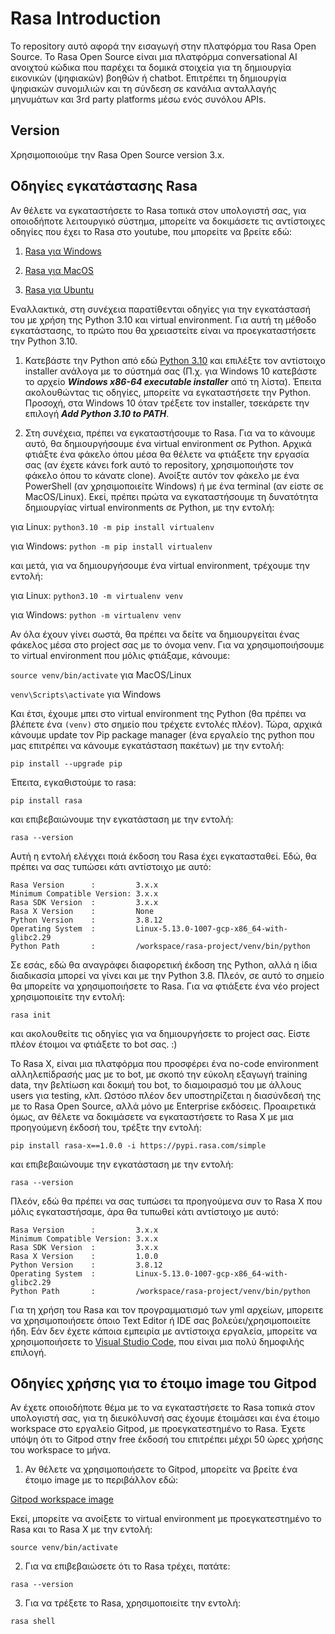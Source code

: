 # Rasa Introduction
Το repository αυτό αφορά την εισαγωγή στην πλατφόρμα του Rasa Open Source. Το Rasa Open Source είναι μια πλατφόρμα conversational AI ανοιχτού κώδικα που παρέχει τα δομικά στοιχεία για τη δημιουργία εικονικών (ψηφιακών) βοηθών ή chatbot. Επιτρέπει τη δημιουργία ψηφιακών συνομιλιών και τη σύνδεση σε κανάλια ανταλλαγής μηνυμάτων και 3rd party platforms μέσω ενός συνόλου APIs.

## Version
Χρησιμοποιούμε την Rasa Open Source version 3.x.

## Οδηγίες εγκατάστασης Rasa
Αν θέλετε να εγκαταστήσετε το Rasa τοπικά στον υπολογιστή σας, για οποιοδήποτε λειτουργικό σύστημα, μπορείτε να δοκιμάσετε τις αντίστοιχες οδηγίες που έχει το Rasa στο youtube, που μπορείτε να βρείτε εδώ:

1. [Rasa για Windows](https://www.youtube.com/watch?v=GlR60CvTh8A)

2. [Rasa για MacOS](https://www.youtube.com/watch?v=fqzsE70Rvr0)

3. [Rasa για Ubuntu](https://www.youtube.com/watch?v=tXiYJM2vGJk)

Εναλλακτικά, στη συνέχεια παρατίθενται οδηγίες για την εγκατάστασή του με χρήση της Python 3.10 και virtual environment. Για αυτή τη μέθοδο εγκατάστασης, το πρώτο που θα χρειαστείτε είναι να προεγκαταστήσετε την Python 3.10.

1. Κατεβάστε την Python από εδώ [Python 3.10](https://www.python.org/downloads/release/python-31014/) και επιλέξτε τον αντίστοιχο installer ανάλογα με το σύστημά σας (Π.χ. για Windows 10 κατεβάστε το αρχείο ***Windows x86-64 executable installer*** από τη λίστα). Έπειτα ακολουθώντας τις οδηγίες, μπορείτε να εγκαταστήσετε την Python. Προσοχή, στα Windows 10 όταν τρέξετε τον installer, τσεκάρετε την επιλογή ***Add Python 3.10 to PATH***.

2. Στη συνέχεια, πρέπει να εγκαταστήσουμε τo Rasa. Για να το κάνουμε αυτό, θα δημιουργήσουμε ένα virtual environment σε Python. Αρχικά φτιάξτε ένα φάκελο όπου μέσα θα θέλετε να φτιάξετε την εργασία σας (αν έχετε κάνει fork αυτό το repository, χρησιμοποιήστε τον φάκελο όπου το κάνατε clone). Ανοίξτε αυτόν τον φάκελο με ένα PowerShell (αν χρησιμοποιείτε Windows) ή με ένα terminal (αν είστε σε MacOS/Linux). Εκεί, πρέπει πρώτα να εγκαταστήσουμε τη δυνατότητα δημιουργίας virtual environments σε Python, με την εντολή:

για Linux:
``python3.10 -m pip install virtualenv``

για Windows:
``python -m pip install virtualenv``

και μετά, για να δημιουργήσουμε ένα virtual environment, τρέχουμε την εντολή:

για Linux:
``python3.10 -m virtualenv venv``

για Windows:
``python -m virtualenv venv``

Αν όλα έχουν γίνει σωστά, θα πρέπει να δείτε να δημιουργείται ένας φάκελος μέσα στο project σας με το όνομα venv. Για να χρησιμοποιήσουμε το virtual environment που μόλις φτιάξαμε, κάνουμε:

``source venv/bin/activate`` για MacOS/Linux

``venv\Scripts\activate`` για Windows

Και έτσι, έχουμε μπει στο virtual environment της Python (θα πρέπει να βλέπετε ένα ``(venv)`` στο σημείο που τρέχετε εντολές πλέον). Τώρα, αρχικά κάνουμε update τον Pip package manager (ένα εργαλείο της python που μας επιτρέπει να κάνουμε εγκατάσταση πακέτων) με την εντολή:

``pip install --upgrade pip``

Έπειτα, εγκαθιστούμε το rasa:

``pip install rasa``

και επιβεβαιώνουμε την εγκατάσταση με την εντολή:

``rasa --version``

Αυτή η εντολή ελέγχει ποιά έκδοση του Rasa έχει εγκατασταθεί. Εδώ, θα πρέπει να σας τυπώσει κάτι αντίστοιχο με αυτό:
```
Rasa Version      :         3.x.x
Minimum Compatible Version: 3.x.x
Rasa SDK Version  :         3.x.x
Rasa X Version    :         None
Python Version    :         3.8.12
Operating System  :         Linux-5.13.0-1007-gcp-x86_64-with-glibc2.29
Python Path       :         /workspace/rasa-project/venv/bin/python
```

Σε εσάς, εδώ θα αναγράφει διαφορετική έκδοση της Python, αλλά η ίδια διαδικασία μπορεί να γίνει και με την Python 3.8. Πλεόν, σε αυτό το σημείο θα μπορείτε να χρησιμοποιήσετε το Rasa. Για να φτιάξετε ένα νέο project χρησιμοποιείτε την εντολή:

``rasa init``

και ακολουθείτε τις οδηγίες για να δημιουργήσετε το project σας. Είστε πλέον έτοιμοι να φτιάξετε το bot σας. :)

Το Rasa X, είναι μια πλατφόρμα που προσφέρει ένα no-code environment αλληλεπίδρασής μας με το bot, με σκοπό την εύκολη εξαγωγή training data, την βελτίωση και δοκιμή του bot, το διαμοιρασμό του με άλλους users για testing, κλπ. Ωστόσο πλέον δεν υποστηρίζεται η διασύνδεσή της με το Rasa Open Source, αλλά μόνο με Enterprise εκδόσεις. Προαιρετικά όμως, αν θέλετε να δοκιμάσετε να εγκαταστήσετε το Rasa X με μια προηγούμενη έκδοσή του, τρέξτε την εντολή:

``pip install rasa-x==1.0.0 -i https://pypi.rasa.com/simple``

και επιβεβαιώνουμε την εγκατάσταση με την εντολή:

``rasa --version``

Πλεόν, εδώ θα πρέπει να σας τυπώσει τα προηγούμενα συν το Rasa X που μόλις εγκαταστήσαμε, άρα θα τυπωθεί κάτι αντίστοιχο με αυτό:

```
Rasa Version      :         3.x.x
Minimum Compatible Version: 3.x.x
Rasa SDK Version  :         3.x.x
Rasa X Version    :         1.0.0
Python Version    :         3.8.12
Operating System  :         Linux-5.13.0-1007-gcp-x86_64-with-glibc2.29
Python Path       :         /workspace/rasa-project/venv/bin/python
```

Για τη χρήση του Rasa και τον προγραμματισμό των yml αρχείων, μπορειτε να χρησιμοποιήσετε όποιο Text Editor ή IDE σας βολεύει/χρησιμοποιείτε ήδη. Εάν δεν έχετε κάποια εμπειρία με αντίστοιχα εργαλεία, μπορείτε να χρησιμοποιήσετε το [Visual Studio Code](https://code.visualstudio.com/), που είναι μια πολύ δημοφιλής επιλογή.

## Οδηγίες χρήσης για το έτοιμο image του Gitpod
Αν έχετε οποιοδήποτε θέμα με το να εγκαταστήσετε το Rasa τοπικά στον υπολογιστή σας, για τη διευκόλυνσή σας έχουμε έτοιμάσει και ένα έτοιμο workspace στο εργαλείο Gitpod, με προεγκατεστημένο το Rasa. Έχετε υπόψη ότι το Gitpod στην free έκδοσή του επιτρέπει μέχρι 50 ώρες χρήσης του workspace το μήνα.

1. Αν θέλετε να χρησιμοποιήσετε το Gitpod, μπορείτε να βρείτε ένα έτοιμο image με το περιβάλλον εδώ:

[Gitpod workspace image](https://gitpod.io#snapshot/9bdf2a48-db3a-4f5a-8468-8d23399c0147)

Εκεί, μπορείτε να ανοίξετε το virtual environment με προεγκατεστημένο το Rasa και το Rasa X με την εντολή:

``source venv/bin/activate``

2. Για να επιβεβαιώσετε ότι το Rasa τρέχει, πατάτε:

``rasa --version``

3. Για να τρέξετε το Rasa, χρησιμοποιείτε την εντολή:

``rasa shell``
